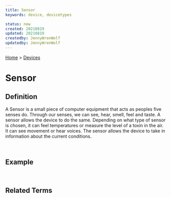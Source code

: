 ```yaml
---
title: Sensor
keywords: device, devicetypes

status: new
created: 20210819
updated: 20210819
createdby: JennyWrenWolf
updatedby: JennyWrenWolf
---
```

[Home](../Index.md) > [Devices](Index.md)

# Sensor

## Definition
A Sensor is a small piece of computer equipment that acts as peoples five senses do.  Through our senses, we can see, hear, smell, feel and taste.  A sensor allows the device to do the same.  Depending on what type of sensor is chosen, it can feel temperatures or measure the level of a toxin in the air.  It can see movement or hear voices.  The sensor allows the device to take in information about the current conditions. 

<br>

## Example

<br>

## Related Terms
